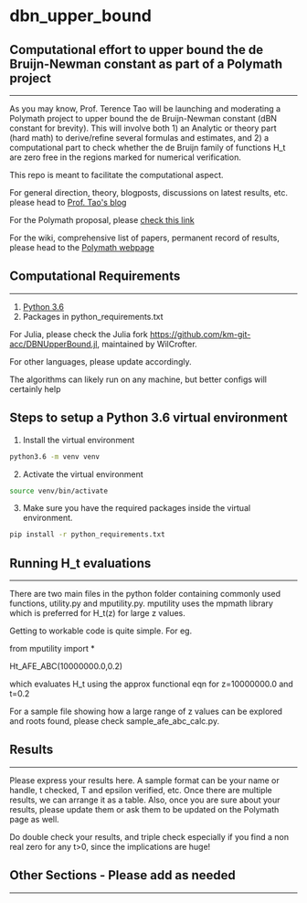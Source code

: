 # dbn_upper_bound
## Computational effort to upper bound the de Bruijn-Newman constant as part of a Polymath project
-----------------------------------------------------------------------------------------------

As you may know, Prof. Terence Tao will be launching and moderating a Polymath project to upper bound the de Bruijn-Newman constant (dBN constant for brevity). This will involve both 1) an Analytic or theory part (hard math) to derive/refine several formulas and estimates, and 2) a computational part to check whether the de Bruijn family of functions H_t are zero free in the regions marked for numerical verification.

This repo is meant to facilitate the computational aspect.

For general direction, theory, blogposts, discussions on latest results, etc. please head to [Prof. Tao's blog](https://terrytao.wordpress.com/)

For the Polymath proposal, please [check this link](https://terrytao.wordpress.com/2018/01/24/polymath-proposal-upper-bounding-the-de-bruijn-newman-constant/)

For the wiki, comprehensive list of papers, permanent record of results, please head to the [Polymath webpage](http://michaelnielsen.org/polymath1/index.php?title=De_Bruijn-Newman_constant)


## Computational Requirements
--------------------------------------------------------------------------------------------
1. [Python 3.6](https://docs.python.org/3/library/venv.html)
2. Packages in python_requirements.txt 

For Julia, please check the Julia fork https://github.com/km-git-acc/DBNUpperBound.jl, maintained by WilCrofter.

For other languages, please update accordingly.

The algorithms can likely run on any machine, but better configs will certainly help

## Steps to setup a Python 3.6 virtual environment
1. Install the virtual environment
```bash
python3.6 -m venv venv
```
2. Activate the virtual environment
```bash
source venv/bin/activate
```
3. Make sure you have the required packages inside the virtual environment. 
```bash
pip install -r python_requirements.txt
```

## Running H_t evaluations
--------------------------------------------------------------------------------------------
There are two main files in the python folder containing commonly used functions, utility.py and mputility.py. mputility uses the mpmath library which is preferred for H_t(z) for large z values.

Getting to workable code is quite simple. For eg.

from mputility import *

Ht_AFE_ABC(10000000.0,0.2)

which evaluates H_t using the approx functional eqn for z=10000000.0 and t=0.2

For a sample file showing how a large range of z values can be explored and roots found, please check sample_afe_abc_calc.py. 

## Results
---------------------------------------------------------------------------------------------
Please express your results here. A sample format can be your name or handle, t checked, T and epsilon verified, etc. Once there are multiple results, we can arrange it as a table. Also, once you are sure about your results, please update them or ask them to be updated on the Polymath page as well.

Do double check your results, and triple check especially if you find a non real zero for any t>0, since the implications are huge! 


## Other Sections - Please add as needed
---------------------------------------------------------------------------------------------
